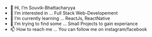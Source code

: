 - 👋 Hi, I’m Souvik-Bhattacharyya
- 👀 I’m interested in ... Full Stack Web-Developement
- 🌱 I’m currently learning ... ReactJs, ReactNative
- 💞️ I’m trying to find some ... Small Projects to gain experiance 
- 📫 How to reach me ... You can follow me on instagram/facebook

<!---
Souvik-Bhattacharyya/Souvik-Bhattacharyya is a ✨ special ✨ repository because its `README.md` (this file) appears on your GitHub profile.
You can click the Preview link to take a look at your changes.
FAceBook link => 
--->
